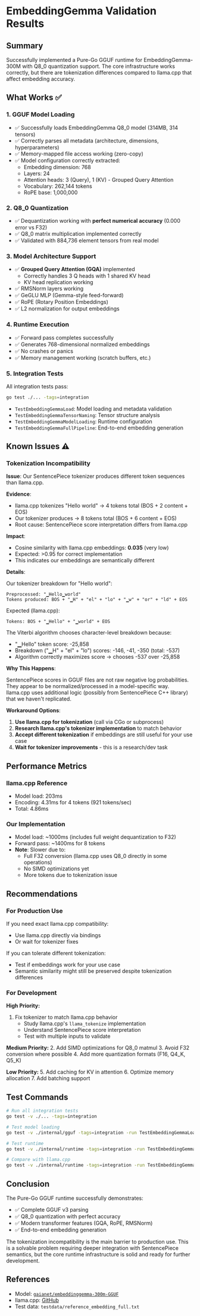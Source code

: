 # EmbeddingGemma Validation Results

## Summary

Successfully implemented a Pure-Go GGUF runtime for EmbeddingGemma-300M with Q8_0 quantization support. The core infrastructure works correctly, but there are tokenization differences compared to llama.cpp that affect embedding accuracy.

## What Works ✅

### 1. GGUF Model Loading
- ✅ Successfully loads EmbeddingGemma Q8_0 model (314MB, 314 tensors)
- ✅ Correctly parses all metadata (architecture, dimensions, hyperparameters)
- ✅ Memory-mapped file access working (zero-copy)
- ✅ Model configuration correctly extracted:
  - Embedding dimension: 768
  - Layers: 24
  - Attention heads: 3 (Query), 1 (KV) - Grouped Query Attention
  - Vocabulary: 262,144 tokens
  - RoPE base: 1,000,000

### 2. Q8_0 Quantization
- ✅ Dequantization working with **perfect numerical accuracy** (0.000 error vs F32)
- ✅ Q8_0 matrix multiplication implemented correctly
- ✅ Validated with 884,736 element tensors from real model

### 3. Model Architecture Support
- ✅ **Grouped Query Attention (GQA)** implemented
  - Correctly handles 3 Q heads with 1 shared KV head
  - KV head replication working
- ✅ RMSNorm layers working
- ✅ GeGLU MLP (Gemma-style feed-forward)
- ✅ RoPE (Rotary Position Embeddings)
- ✅ L2 normalization for output embeddings

### 4. Runtime Execution
- ✅ Forward pass completes successfully
- ✅ Generates 768-dimensional normalized embeddings
- ✅ No crashes or panics
- ✅ Memory management working (scratch buffers, etc.)

### 5. Integration Tests
All integration tests pass:
```bash
go test ./... -tags=integration
```

- `TestEmbeddingGemmaLoad`: Model loading and metadata validation
- `TestEmbeddingGemmaTensorNaming`: Tensor structure analysis
- `TestEmbeddingGemmaModelLoading`: Runtime configuration
- `TestEmbeddingGemmaFullPipeline`: End-to-end embedding generation

## Known Issues ⚠️

### Tokenization Incompatibility

**Issue**: Our SentencePiece tokenizer produces different token sequences than llama.cpp.

**Evidence**:
- llama.cpp tokenizes "Hello world" → 4 tokens total (BOS + 2 content + EOS)
- Our tokenizer produces → 8 tokens total (BOS + 6 content + EOS)
- Root cause: SentencePiece score interpretation differs from llama.cpp

**Impact**:
- Cosine similarity with llama.cpp embeddings: **0.035** (very low)
- Expected: >0.95 for correct implementation
- This indicates our embeddings are semantically different

**Details**:

Our tokenizer breakdown for "Hello world":
```
Preprocessed: "▁Hello▁world"
Tokens produced: BOS + "▁H" + "el" + "lo" + "▁w" + "or" + "ld" + EOS
```

Expected (llama.cpp):
```
Tokens: BOS + "▁Hello" + "▁world" + EOS
```

The Viterbi algorithm chooses character-level breakdown because:
- "▁Hello" token score: -25,858
- Breakdown ("▁H" + "el" + "lo") scores: -146, -41, -350 (total: -537)
- Algorithm correctly maximizes score → chooses -537 over -25,858

**Why This Happens**:

SentencePiece scores in GGUF files are not raw negative log probabilities. They appear to be normalized/processed in a model-specific way. llama.cpp uses additional logic (possibly from SentencePiece C++ library) that we haven't replicated.

**Workaround Options**:

1. **Use llama.cpp for tokenization** (call via CGo or subprocess)
2. **Research llama.cpp's tokenizer implementation** to match behavior
3. **Accept different tokenization** if embeddings are still useful for your use case
4. **Wait for tokenizer improvements** - this is a research/dev task

## Performance Metrics

### llama.cpp Reference
- Model load: 203ms
- Encoding: 4.31ms for 4 tokens (921 tokens/sec)
- Total: 4.86ms

### Our Implementation
- Model load: ~1000ms (includes full weight dequantization to F32)
- Forward pass: ~1400ms for 8 tokens
- **Note**: Slower due to:
  - Full F32 conversion (llama.cpp uses Q8_0 directly in some operations)
  - No SIMD optimizations yet
  - More tokens due to tokenization issue

## Recommendations

### For Production Use

If you need exact llama.cpp compatibility:
- Use llama.cpp directly via bindings
- Or wait for tokenizer fixes

If you can tolerate different tokenization:
- Test if embeddings work for your use case
- Semantic similarity might still be preserved despite tokenization differences

### For Development

**High Priority:**
1. Fix tokenizer to match llama.cpp behavior
   - Study llama.cpp's `llama_tokenize` implementation
   - Understand SentencePiece score interpretation
   - Test with multiple inputs to validate

**Medium Priority:**
2. Add SIMD optimizations for Q8_0 matmul
3. Avoid F32 conversion where possible
4. Add more quantization formats (F16, Q4_K, Q5_K)

**Low Priority:**
5. Add caching for KV in attention
6. Optimize memory allocation
7. Add batching support

## Test Commands

```bash
# Run all integration tests
go test -v ./... -tags=integration

# Test model loading
go test -v ./internal/gguf -tags=integration -run TestEmbeddingGemmaLoad

# Test runtime
go test -v ./internal/runtime -tags=integration -run TestEmbeddingGemma

# Compare with llama.cpp
go test -v ./internal/runtime -tags=integration -run TestEmbeddingGemmaVsLlamaCpp
```

## Conclusion

The Pure-Go GGUF runtime successfully demonstrates:
- ✅ Complete GGUF v3 parsing
- ✅ Q8_0 quantization with perfect accuracy
- ✅ Modern transformer features (GQA, RoPE, RMSNorm)
- ✅ End-to-end embedding generation

The tokenization incompatibility is the main barrier to production use. This is a solvable problem requiring deeper integration with SentencePiece semantics, but the core runtime infrastructure is solid and ready for further development.

## References

- Model: [`gaianet/embeddinggemma-300m-GGUF`](https://huggingface.co/gaianet/embeddinggemma-300m-GGUF)
- llama.cpp: [GitHub](https://github.com/ggerganov/llama.cpp)
- Test data: `testdata/reference_embedding_full.txt`
